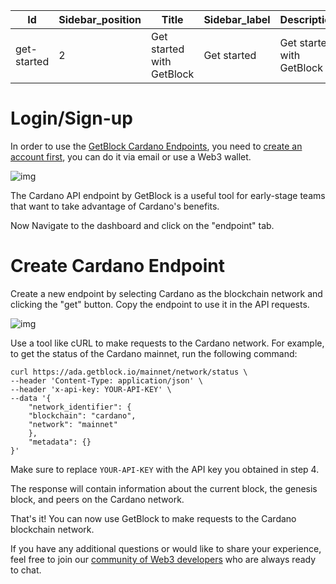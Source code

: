 | Id          |Sidebar_position  |Title                     |Sidebar_label |Description|image|
|--           |--                |--                        |--         |--|--|
|get-started  | 2                |Get started with GetBlock |Get started|Get started with GetBlock| /builder-tools/getblock.png|

 # Login/Sign-up
In order to use the [GetBlock Cardano Endpoints]([https://getblock.io/nodes/ada/](https://getblock.io/nodes/ada/)), you need to [create an account first]([https://account.getblock.io/sign-in](https://account.getblock.io/sign-in)), you can do it via email or use a Web3 wallet.
 
![img](https://storage.getblock.io/web/blog/article-images/img1+(2).png)

The Cardano API endpoint by GetBlock is a useful tool for early-stage teams that want to take advantage of Cardano's benefits.

Now Navigate to the dashboard and click on the "endpoint" tab.  
# Create Cardano Endpoint
Create a new endpoint by selecting Cardano as the blockchain network and clicking the "get" button.
Copy the endpoint to use it in the API requests.

![img](https://storage.getblock.io/web/blog/article-images/Screenshot+2023-06-07+at+15.19.58.png)

Use a tool like cURL to make requests to the Cardano network. For example, to get the status of the Cardano mainnet, run the following command:
```
curl https://ada.getblock.io/mainnet/network/status \ 
--header 'Content-Type: application/json' \
--header 'x-api-key: YOUR-API-KEY' \
--data '{
	"network_identifier": {
	"blockchain": "cardano",
	"network": "mainnet"
	},
	"metadata": {}
}'
```

Make sure to replace `YOUR-API-KEY` with the API key you obtained in step 4.

The response will contain information about the current block, the genesis block, and peers on the Cardano network.

That's it! You can now use GetBlock to make requests to the Cardano blockchain network.

If you have any additional questions or would like to share your experience, feel free to join our [community of Web3 developers]([https://discord.gg/Jb9UZZUHN7](https://discord.gg/Jb9UZZUHN7)) who are always ready to chat.
<!--stackedit_data:
eyJoaXN0b3J5IjpbMTc3MTc1NzkzMF19
-->
